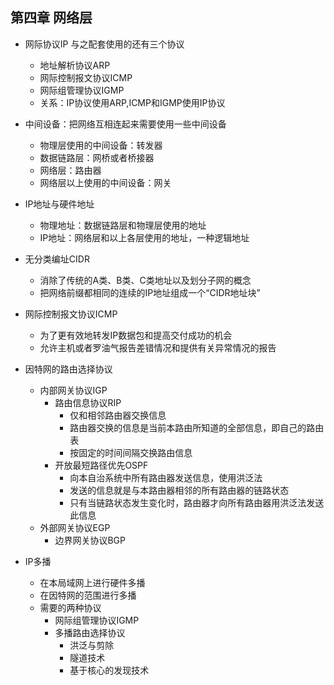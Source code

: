 ## 第四章 网络层

* 网际协议IP
    与之配套使用的还有三个协议
    * 地址解析协议ARP
    * 网际控制报文协议ICMP
    * 网际组管理协议IGMP
    * 关系：IP协议使用ARP,ICMP和IGMP使用IP协议

* 中间设备：把网络互相连起来需要使用一些中间设备
    * 物理层使用的中间设备：转发器
    * 数据链路层：网桥或者桥接器
    * 网络层：路由器
    * 网络层以上使用的中间设备：网关

* IP地址与硬件地址
    * 物理地址：数据链路层和物理层使用的地址
    * IP地址：网络层和以上各层使用的地址，一种逻辑地址

* 无分类编址CIDR
    * 消除了传统的A类、B类、C类地址以及划分子网的概念
    * 把网络前缀都相同的连续的IP地址组成一个“CIDR地址块”

* 网际控制报文协议ICMP
    * 为了更有效地转发IP数据包和提高交付成功的机会
    * 允许主机或者罗油气报告差错情况和提供有关异常情况的报告

* 因特网的路由选择协议
    * 内部网关协议IGP
        * 路由信息协议RIP
            * 仅和相邻路由器交换信息
            * 路由器交换的信息是当前本路由所知道的全部信息，即自己的路由表
            * 按固定的时间间隔交换路由信息
        * 开放最短路径优先OSPF
            * 向本自治系统中所有路由器发送信息，使用洪泛法
            * 发送的信息就是与本路由器相邻的所有路由器的链路状态
            * 只有当链路状态发生变化时，路由器才向所有路由器用洪泛法发送此信息
    * 外部网关协议EGP
        * 边界网关协议BGP

* IP多播
    * 在本局域网上进行硬件多播
    * 在因特网的范围进行多播
    * 需要的两种协议
        * 网际组管理协议IGMP
        * 多播路由选择协议
            * 洪泛与剪除
            * 隧道技术
            * 基于核心的发现技术